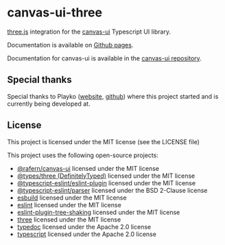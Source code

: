 # canvas-ui-three

[three.js](https://github.com/mrdoob/three.js) integration for the
[canvas-ui](https://github.com/rafern/canvas-ui) Typescript UI library.

Documentation is available on
[Github pages](https://rafern.github.io/canvas-ui-three/).

Documentation for canvas-ui is available in the
[canvas-ui repository](https://github.com/rafern/canvas-ui).

## Special thanks

Special thanks to Playko ([website](https://www.playko.com/),
[github](https://github.com/playkostudios)) where this project started and is
currently being developed at.

## License

This project is licensed under the MIT license (see the LICENSE file)

This project uses the following open-source projects:
- [@rafern/canvas-ui](https://github.com/rafern/canvas-ui) licensed under the MIT license
- [@types/three (DefinitelyTyped)](https://github.com/DefinitelyTyped/DefinitelyTyped/tree/master/types/three) licensed under the MIT license
- [@typescript-eslint/eslint-plugin](https://github.com/typescript-eslint/typescript-eslint/tree/master/packages/eslint-plugin) licensed under the MIT license
- [@typescript-eslint/parser](https://github.com/typescript-eslint/typescript-eslint/tree/master/packages/parser) licensed under the BSD 2-Clause license
- [esbuild](https://github.com/evanw/esbuild) licensed under the MIT license
- [eslint](https://github.com/eslint/eslint) licensed under the MIT license
- [eslint-plugin-tree-shaking](https://github.com/lukastaegert/eslint-plugin-tree-shaking) licensed under the MIT license
- [three](https://github.com/mrdoob/three.js) licensed under the MIT license
- [typedoc](https://github.com/TypeStrong/TypeDoc) licensed under the Apache 2.0 license
- [typescript](https://github.com/Microsoft/TypeScript) licensed under the Apache 2.0 license